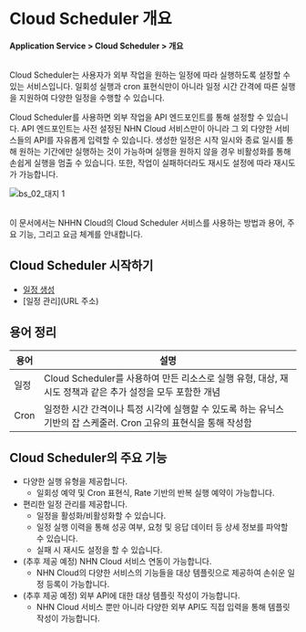 # Cloud Scheduler 개요

**Application Service > Cloud Scheduler > 개요**

<br>
Cloud Scheduler는 사용자가 외부 작업을 원하는 일정에 따라 실행하도록 설정할 수 있는 서비스입니다. 일회성 실행과 cron 표현식만이 아니라 일정 시간 간격에 따른 실행을 지원하여 다양한 일정을 수행할 수 있습니다. 

Cloud Scheduler를 사용하면 외부 작업을 API 엔드포인트를 통해 설정할 수 있습니다. API 엔드포인트는 사전 설정된 NHN Cloud 서비스만이 아니라 그 외 다양한 서비스들의 API를 자유롭게 입력할 수 있습니다. 생성한 일정은 시작 일시와 종료 일시를 통해 원하는 기간에만 실행하는 것이 가능하며 실행을 원하지 않을 경우 비활성화를 통해 손쉽게 실행을 멈출 수 있습니다. 또한, 작업이 실패하더라도 재시도 설정에 따라 재시도가 가능합니다. 


![bs_02_대지 1](https://github.com/user-attachments/assets/b6cd4a1f-eeb6-4eed-962b-2020efc3cfb0)


<br>
이 문서에서는 NHHN Cloud의 Cloud Scheduler 서비스를 사용하는 방법과 용어, 주요 기능, 그리고 요금 체계를 안내합니다.

## Cloud Scheduler 시작하기

* [일정 생성](URL 주소)
* [일정 관리](URL 주소)

## 용어 정리


| 용어 | 설명 |
| --- | --- |
| 일정 | Cloud Scheduler를 사용하여 만든 리소스로 실행 유형, 대상, 재시도 정책과 같은 추가 설정을 모두 포함한 개념 |
| Cron | 일정한 시간 간격이나 특정 시각에 실행할 수 있도록 하는 유닉스 기반의 잡 스케줄러. Cron 고유의 표현식을 통해 작성함 |


## Cloud Scheduler의 주요 기능

* 다양한 실행 유형을 제공합니다.
    * 일회성 예약 및 Cron 표현식, Rate 기반의 반복 실행 예약이 가능합니다.
* 편리한 일정 관리를 제공합니다.
    * 일정을 활성화/비활성화할 수 있습니다.
    * 일정 실행 이력을 통해 성공 여부, 요청 및 응답 데이터 등 상세 정보를 파악할 수 있습니다.
    * 실패 시 재시도 설정을 할 수 있습니다.
* (추후 제공 예정) NHN Cloud 서비스 연동이 가능합니다.
    * NHN Cloud의 다양한 서비스의 기능들을 대상 템플릿으로 제공하여 손쉬운 일정 등록이 가능합니다.
* (추후 제공 예정) 외부 API에 대한 대상 템플릿 작성이 가능합니다.
    * NHN Cloud 서비스 뿐만 아니라 다양한 외부 API도 직접 입력을 통해 템플릿 작성이 가능합니다.
